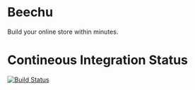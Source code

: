 Beechu
======
Build your online store within minutes.
	
Contineous Integration Status
==============================
[![Build Status](https://travis-ci.org/sriharisahu/beechu.png?branch=master)](https://travis-ci.org/sriharisahu/beechu)

